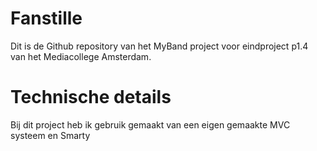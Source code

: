 # Fanstille
Dit is de Github repository van het MyBand project voor eindproject p1.4 van het Mediacollege Amsterdam.

# Technische details
Bij dit project heb ik gebruik gemaakt van een eigen gemaakte MVC systeem en Smarty
